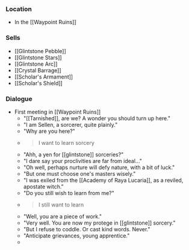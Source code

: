 ### Location
- In the [[Waypoint Ruins]]

### Sells
- [[Glintstone Pebble]]
- [[Glintstone Stars]]
- [[Glintstone Arc]]
- [[Crystal Barrage]]
- [[Scholar's Armament]]
- [[Scholar's Shield]]

### Dialogue
- First meeting in [[Waypoint Ruins]]
	- "[[Tarnished]], are we? A wonder you should turn up here."
	- "I am Sellen, a sorcerer, quite plainly."
	- "Why are you here?"
	- >I want to learn sorcery
	- "Ahh, a yen for [[glintstone]] sorceries?"
	- "I dare say your proclivities are far from ideal..."
	- "Oh well, perhaps nurture will defy nature, with a bit of luck."
	- "But one must choose one's masters wisely."
	- "I was exiled from the [[Academy of Raya Lucaria]], as a reviled, apostate witch."
	- "Do you still wish to learn from me?"
	- >I still want to learn
	- "Well, you are a piece of work."
	- "Very well. You are now my protege in [[glintstone]] sorcery."
	- "But I refuse to coddle. Or cast kind words. Never."
	- "Anticipate grievances, young apprentice."
	- 